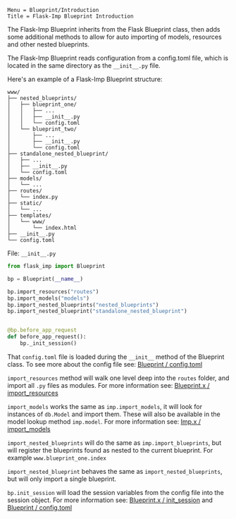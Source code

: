 ```
Menu = Blueprint/Introduction
Title = Flask-Imp Blueprint Introduction
```

The Flask-Imp Blueprint inherits from the Flask Blueprint class, then adds some additional methods to allow for auto
importing of models, resources and other nested blueprints.

The Flask-Imp Blueprint reads configuration from a config.toml file, which is located in the same directory as the
`__init__.py` file.

Here's an example of a Flask-Imp Blueprint structure:

```text
www/
├── nested_blueprints/
│   ├── blueprint_one/
│   │   ├── ...
│   │   ├── __init__.py
│   │   └── config.toml
│   └── blueprint_two/
│       ├── ...
│       ├── __init__.py
│       └── config.toml
├── standalone_nested_blueprint/
│   ├── ...
│   ├── __init__.py
│   └── config.toml
├── models/
│   └── ...
├── routes/
│   └── index.py
├── static/
│   └── ...
├── templates/
│   └── www/
│       └── index.html
├── __init__.py
└── config.toml
```

File: `__init__.py`

```python
from flask_imp import Blueprint

bp = Blueprint(__name__)

bp.import_resources("routes")
bp.import_models("models")
bp.import_nested_blueprints("nested_blueprints")
bp.import_nested_blueprint("standalone_nested_blueprint")


@bp.before_app_request
def before_app_request():
    bp._init_session()
```

That `config.toml` file is loaded during the `__init__` method of the Blueprint class.
To see more about the config file see: [Blueprint / config.toml](blueprint-config-toml.html)

`import_resources` method will walk one level deep into the `routes` folder, and import all `.py` files as modules.
For more information see: [Blueprint.x / import_resources](blueprint_x-import_resources.html)

`import_models` works the same as `imp.import_models`, it will look for instances of `db.Model` and import them. These
will also be available in the model lookup method `imp.model`.
For more information see: [Imp.x / import_models](imp_x-import_models.html)

`import_nested_blueprints` will do the same as `imp.import_blueprints`, but will register the blueprints found as
nested to the current blueprint. For example `www.blueprint_one.index`

`import_nested_blueprint` behaves the same as `import_nested_blueprints`, but will only import a single blueprint.

`bp.init_session` will load the session variables from the config file into the session object. For more information
see: [Blueprint.x / init_session](blueprint_x-init_session.html) and
[Blueprint / config.toml](blueprint-config-toml.html)
